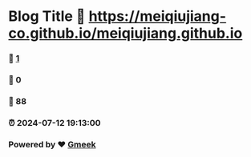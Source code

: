 # Blog Title :link: https://meiqiujiang-co.github.io/meiqiujiang.github.io 
### :page_facing_up: [1](https://meiqiujiang-co.github.io/meiqiujiang.github.io/tag.html) 
### :speech_balloon: 0 
### :hibiscus: 88 
### :alarm_clock: 2024-07-12 19:13:00 
### Powered by :heart: [Gmeek](https://github.com/Meekdai/Gmeek)
